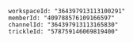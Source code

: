     workspaceId: "364397913113100291"
    memberId: "409788576109166597"
    channelId: "364397913113165830"
    trickleId: "578759146069819400"